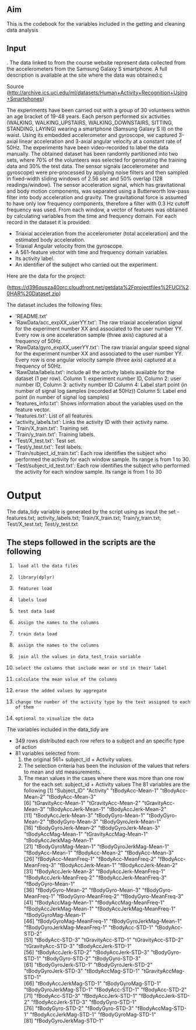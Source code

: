## Aim
This is the codebook for the variables included in the getting and cleaning data analysis

## Input 
. The data linked to from the course website represent data collected from the accelerometers from the Samsung Galaxy S smartphone. A full description is available at the site where the data was obtained:ç

Source (http://archive.ics.uci.edu/ml/datasets/Human+Activity+Recognition+Using+Smartphones)

The experiments have been carried out with a group of 30 volunteers within an age bracket of 19-48 years. Each person performed six activities (WALKING, WALKING_UPSTAIRS, WALKING_DOWNSTAIRS, SITTING, STANDING, LAYING) wearing a smartphone (Samsung Galaxy S II) on the waist. Using its embedded accelerometer and gyroscope, we captured 3-axial linear acceleration and 3-axial angular velocity at a constant rate of 50Hz. The experiments have been video-recorded to label the data manually. The obtained dataset has been randomly partitioned into two sets, where 70% of the volunteers was selected for generating the training data and 30% the test data.
The sensor signals (accelerometer and gyroscope) were pre-processed by applying noise filters and then sampled in fixed-width sliding windows of 2.56 sec and 50% overlap (128 readings/window). The sensor acceleration signal, which has gravitational and body motion components, was separated using a Butterworth low-pass filter into body acceleration and gravity. The gravitational force is assumed to have only low frequency components, therefore a filter with 0.3 Hz cutoff frequency was used. From each window, a vector of features was obtained by calculating variables from the time and frequency domain.
For each record in the dataset it is provided:
- Triaxial acceleration from the accelerometer (total acceleration) and the estimated body acceleration.
- Triaxial Angular velocity from the gyroscope.
- A 561-feature vector with time and frequency domain variables.
- Its activity label.
- An identifier of the subject who carried out the experiment. 

Here are the data for the project:

(https://d396qusza40orc.cloudfront.net/getdata%2Fprojectfiles%2FUCI%20HAR%20Dataset.zip)

The dataset includes the following files:

- 'README.txt'
- 'RawData/acc_expXX_userYY.txt': The raw triaxial acceleration signal for the experiment number XX and associated to the user number YY. Every row is one acceleration sample (three axis) captured at a frequency of 50Hz. 
- 'RawData/gyro_expXX_userYY.txt': The raw triaxial angular speed signal for the experiment number XX and associated to the user number YY. Every row is one angular velocity sample (three axis) captured at a frequency of 50Hz. 
- 'RawData/labels.txt': include all the activity labels available for the dataset (1 per row). 
   Column 1: experiment number ID, 
   Column 2: user number ID, 
   Column 3: activity number ID 
   Column 4: Label start point (in number of signal log samples (recorded at 50Hz))
   Column 5: Label end point (in number of signal log samples)
- 'features_info.txt': Shows information about the variables used on the feature vector.
- 'features.txt': List of all features.
- 'activity_labels.txt': Links the activity ID with their activity name.
- 'Train/X_train.txt': Training set.
- 'Train/y_train.txt': Training labels.
- 'Test/X_test.txt': Test set.
- 'Test/y_test.txt': Test labels.
- 'Train/subject_id_train.txt': Each row identifies the subject who performed the activity for each window sample. Its range is from 1 to 30. 
- 'Test/subject_id_test.txt': Each row identifies the subject who performed the activity for each window sample. Its range is from 1 to 30

# Output 
The data_tidy variable is generated by the script using as input the set - features.txt; activity_labels.txt; Train/X_train.txt; Train/y_train.txt; Test/X_test.txt; Test/y_test.txt
## The steps followed in the scripts are the following
1.	    load all the data files
2.	    library(dplyr)
3.	    features load
4.	    labels load
5.	    test data load
6.	    assign the names to the columns
7.	    train data load
8.	    assign the names to the columns
9.	    join all the values in data_test_train variable
10.	    select the columns that include mean or std in their label
11.	    calculate the mean value of the columns
12.	    erase the added values by aggregate
13.	    change the number of the activity type by the text assigned to each of them
14.	    optional to visualize the data
The variables included in the  data_tidy are
* 349 rows distributed each row refers to a subject and an specific type of action
*  81 variables selected from:
	1. the original 561+ subject_id + Activity values. 
	2. The selection criteria has been the inclusion of the values that refers to mean and std measurements. .
	3. The mean values in the cases where there was more than one row for the each set: subject_id + Activity values 
The 81 variables are the following
 [1] "Subject_ID"                  "Activity"                    "tBodyAcc-Mean-1"             "tBodyAcc-Mean-2"             "tBodyAcc-Mean-3"            
 [6] "tGravityAcc-Mean-1"          "tGravityAcc-Mean-2"          "tGravityAcc-Mean-3"          "tBodyAccJerk-Mean-1"         "tBodyAccJerk-Mean-2"        
[11] "tBodyAccJerk-Mean-3"         "tBodyGyro-Mean-1"            "tBodyGyro-Mean-2"            "tBodyGyro-Mean-3"            "tBodyGyroJerk-Mean-1"       
[16] "tBodyGyroJerk-Mean-2"        "tBodyGyroJerk-Mean-3"        "tBodyAccMag-Mean-1"          "tGravityAccMag-Mean-1"       "tBodyAccJerkMag-Mean-1"     
[21] "tBodyGyroMag-Mean-1"         "tBodyGyroJerkMag-Mean-1"     "fBodyAcc-Mean-1"             "fBodyAcc-Mean-2"             "fBodyAcc-Mean-3"            
[26] "fBodyAcc-MeanFreq-1"         "fBodyAcc-MeanFreq-2"         "fBodyAcc-MeanFreq-3"         "fBodyAccJerk-Mean-1"         "fBodyAccJerk-Mean-2"        
[31] "fBodyAccJerk-Mean-3"         "fBodyAccJerk-MeanFreq-1"     "fBodyAccJerk-MeanFreq-2"     "fBodyAccJerk-MeanFreq-3"     "fBodyGyro-Mean-1"           
[36] "fBodyGyro-Mean-2"            "fBodyGyro-Mean-3"            "fBodyGyro-MeanFreq-1"        "fBodyGyro-MeanFreq-2"        "fBodyGyro-MeanFreq-3"       
[41] "fBodyAccMag-Mean-1"          "fBodyAccMag-MeanFreq-1"      "fBodyAccJerkMag-Mean-1"      "fBodyAccJerkMag-MeanFreq-1"  "fBodyGyroMag-Mean-1"        
[46] "fBodyGyroMag-MeanFreq-1"     "fBodyGyroJerkMag-Mean-1"     "fBodyGyroJerkMag-MeanFreq-1" "tBodyAcc-STD-1"              "tBodyAcc-STD-2"             
[51] "tBodyAcc-STD-3"              "tGravityAcc-STD-1"           "tGravityAcc-STD-2"           "tGravityAcc-STD-3"           "tBodyAccJerk-STD-1"         
[56] "tBodyAccJerk-STD-2"          "tBodyAccJerk-STD-3"          "tBodyGyro-STD-1"             "tBodyGyro-STD-2"             "tBodyGyro-STD-3"            
[61] "tBodyGyroJerk-STD-1"         "tBodyGyroJerk-STD-2"         "tBodyGyroJerk-STD-3"         "tBodyAccMag-STD-1"           "tGravityAccMag-STD-1"       
[66] "tBodyAccJerkMag-STD-1"       "tBodyGyroMag-STD-1"          "tBodyGyroJerkMag-STD-1"      "fBodyAcc-STD-1"              "fBodyAcc-STD-2"             
[71] "fBodyAcc-STD-3"              "fBodyAccJerk-STD-1"          "fBodyAccJerk-STD-2"          "fBodyAccJerk-STD-3"          "fBodyGyro-STD-1"            
[76] "fBodyGyro-STD-2"             "fBodyGyro-STD-3"             "fBodyAccMag-STD-1"           "fBodyAccJerkMag-STD-1"       "fBodyGyroMag-STD-1"         
[81] "fBodyGyroJerkMag-STD-1" 

